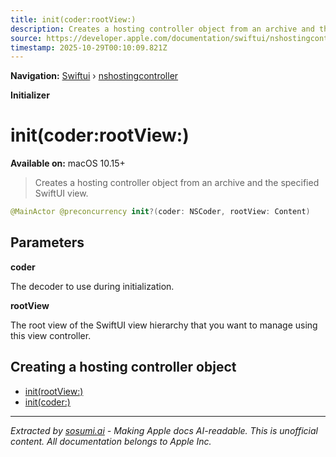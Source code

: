 ```yaml
---
title: init(coder:rootView:)
description: Creates a hosting controller object from an archive and the specified SwiftUI view.
source: https://developer.apple.com/documentation/swiftui/nshostingcontroller/init(coder:rootview:)
timestamp: 2025-10-29T00:10:09.821Z
---
```


**Navigation:** [Swiftui](/documentation/swiftui) › [nshostingcontroller](/documentation/swiftui/nshostingcontroller)

**Initializer**

# init(coder:rootView:)

**Available on:** macOS 10.15+

> Creates a hosting controller object from an archive and the specified SwiftUI view.

```swift
@MainActor @preconcurrency init?(coder: NSCoder, rootView: Content)
```

## Parameters

**coder**

The decoder to use during initialization.



**rootView**

The root view of the SwiftUI view hierarchy that you want to manage using this view controller.



## Creating a hosting controller object

- [init(rootView:)](/documentation/swiftui/nshostingcontroller/init(rootview:))
- [init(coder:)](/documentation/swiftui/nshostingcontroller/init(coder:))

---

*Extracted by [sosumi.ai](https://sosumi.ai) - Making Apple docs AI-readable.*
*This is unofficial content. All documentation belongs to Apple Inc.*

